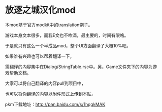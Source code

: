 ﻿放逐之城汉化mod
==================

本mod基于官方modkit中的translation例子。

游戏本身文本很多，而我E文也不咋滴，最主要的，时间有限咯。

于是就只有这么一个半成品mod，整个UI方面翻译了大概10%吧。

如果谁有兴趣也可以帮着翻译一下。

需翻译的内容集中在Dialog/StringTable.rsc中。另，Game文件夹下的内容为游戏帮助文档。

大家可以将自己翻译的内容pull到项目中，

也可以将你翻译的内容以附件形式上传到本贴。

pkm下载地址：http://pan.baidu.com/s/1hqgkMAK